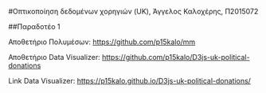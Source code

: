 #Οπτικοποίηση δεδομένων χορηγιών (UK), Άγγελος Καλοχέρης, Π2015072

##Παραδοτέο 1

Αποθετήριο Πολυμέσων: https://github.com/p15kalo/mm

Αποθετήριο Data Visualizer: https://github.com/p15kalo/D3js-uk-political-donations

Link Data Visualizer: https://p15kalo.github.io/D3js-uk-political-donations/
